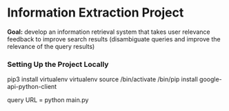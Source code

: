 # Information Extraction Project

**Goal:** develop an information retrieval system that takes user relevance feedback to improve search results (disambiguate queries and improve the relevance of the query results)

### Setting Up the Project Locally
pip3 install virtualenv
virtualenv <your-env>
source <your-env>/bin/activate
<your-env>/bin/pip install google-api-python-client

query URL = python main.py <google api developer key> <google engine id> <precision> <query>
